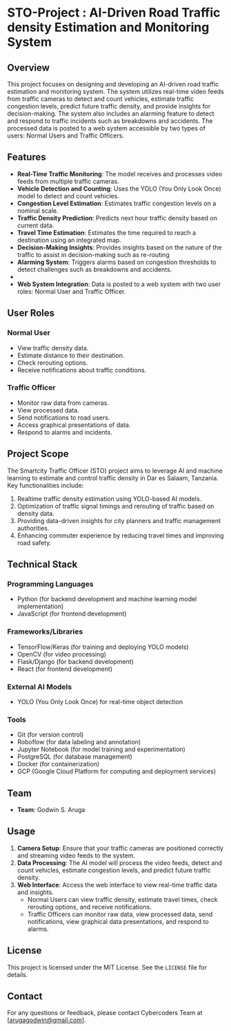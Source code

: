 # STO-Project : AI-Driven Road Traffic density Estimation and Monitoring System

## Overview

This project focuses on designing and developing an AI-driven road traffic estimation and monitoring system. The system utilizes real-time video feeds from traffic cameras to detect and count vehicles, estimate traffic congestion levels, predict future traffic density, and provide insights for decision-making. The system also includes an alarming feature to detect and respond to traffic incidents such as breakdowns and accidents. The processed data is posted to a web system accessible by two types of users: Normal Users and Traffic Officers.

## Features

- **Real-Time Traffic Monitoring**: The model receives and processes video feeds from multiple traffic cameras.
- **Vehicle Detection and Counting**: Uses the YOLO (You Only Look Once) model to detect and count vehicles.
- **Congestion Level Estimation**: Estimates traffic congestion levels on a nominal scale.
- **Traffic Density Prediction**: Predicts next hour traffic density based on current data.
- **Travel Time Estimation**: Estimates the time required to reach a destination using an integrated map.
- **Decision-Making Insights**: Provides insights based on the nature of the traffic to assist in decision-making such as re-routing
- **Alarming System**: Triggers alarms based on congestion thresholds to detect challenges such as breakdowns and accidents.
- 
- **Web System Integration**: Data is posted to a web system with two user roles: Normal User and Traffic Officer.


## User Roles

### Normal User

- View traffic density data.
- Estimate distance to their destination.
- Check rerouting options.
- Receive notifications about traffic conditions.

### Traffic Officer

- Monitor raw data from cameras.
- View processed data.
- Send notifications to road users.
- Access graphical presentations of data.
- Respond to alarms and incidents.

## Project Scope

The Smartcity Traffic Officer (STO) project aims to leverage AI and machine learning to estimate and control traffic density in Dar es Salaam, Tanzania. Key functionalities include:

1. Realtime traffic density estimation using YOLO-based AI models.
2. Optimization of traffic signal timings and rerouting of traffic based on density data.
3. Providing data-driven insights for city planners and traffic management authorities.
4. Enhancing commuter experience by reducing travel times and improving road safety.

## Technical Stack

### Programming Languages

- Python (for backend development and machine learning model implementation)
- JavaScript (for frontend development)

### Frameworks/Libraries

- TensorFlow/Keras (for training and deploying YOLO models)
- OpenCV (for video processing)
- Flask/Django (for backend development)
- React (for frontend development)

### External AI Models

- YOLO (You Only Look Once) for real-time object detection

### Tools

- Git (for version control)
- Roboflow (for data labeling and annotation)
- Jupyter Notebook (for model training and experimentation)
- PostgreSQL (for database management)
- Docker (for containerization)
- GCP (Google Cloud Platform for computing and deployment services)

## Team

- **Team**: Godwin S. Aruga


## Usage

1. **Camera Setup**: Ensure that your traffic cameras are positioned correctly and streaming video feeds to the system.
2. **Data Processing**: The AI model will process the video feeds, detect and count vehicles, estimate congestion levels, and predict future traffic density.
3. **Web Interface**: Access the web interface to view real-time traffic data and insights.
   - Normal Users can view traffic density, estimate travel times, check rerouting options, and receive notifications.
   - Traffic Officers can monitor raw data, view processed data, send notifications, view graphical data presentations, and respond to alarms.



## License

This project is licensed under the MIT License. See the `LICENSE` file for details.

## Contact

For any questions or feedback, please contact Cybercoders Team at [arugagodwin@gmail.com].

